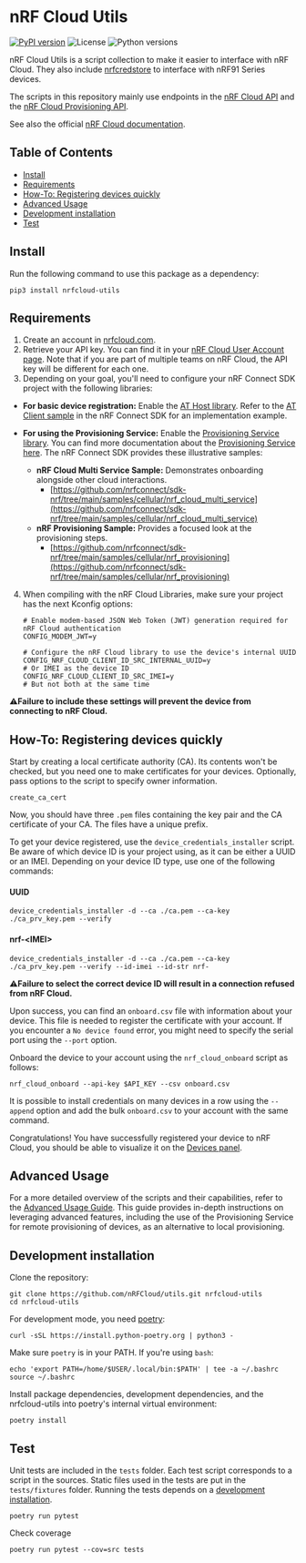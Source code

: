 # nRF Cloud Utils

[![PyPI version](https://img.shields.io/pypi/v/nrfcloud-utils)](https://pypi.org/project/nrfcloud-utils/)
![License](https://img.shields.io/pypi/l/nrfcloud-utils)
![Python versions](https://img.shields.io/pypi/pyversions/nrfcloud-utils)

nRF Cloud Utils is a script collection to make it easier to interface with nRF Cloud. They also include [nrfcredstore](https://github.com/NordicSemiconductor/nrfcredstore) to interface with nRF91 Series devices.

The scripts in this repository mainly use endpoints in the [nRF Cloud API](https://api.nrfcloud.com/v1) and the [nRF Cloud Provisioning API](https://api.provisioning.nrfcloud.com/v1/).

See also the official [nRF Cloud documentation](https://docs.nordicsemi.com/bundle/nrf-cloud/page/index.html).

## Table of Contents

* [Install](#install)
* [Requirements](#requirements)
* [How-To: Registering devices quickly](#how-to-registering-devices-quickly)
* [Advanced Usage](#advanced-usage)
* [Development installation](#development-installation)
* [Test](#test)

## Install

Run the following command to use this package as a dependency:

    pip3 install nrfcloud-utils

## Requirements

1. Create an account in [nrfcloud.com](https://nrfcloud.com).
2. Retrieve your API key. You can find it in your [nRF Cloud User Account page](https://nrfcloud.com/#/account). Note that if you are part of multiple teams on nRF Cloud, the API key will be different for each one.
3. Depending on your goal, you'll need to configure your nRF Connect SDK project with the following libraries:

* **For basic device registration:** Enable the [AT Host library](https://docs.nordicsemi.com/bundle/ncs-latest/page/nrf/libraries/modem/at_host.html). Refer to the [AT Client sample](https://docs.nordicsemi.com/bundle/ncs-latest/page/nrf/samples/cellular/at_client/README.html) in the nRF Connect SDK for an implementation example.

* **For using the Provisioning Service:** Enable the [Provisioning Service library](https://docs.nordicsemi.com/bundle/ncs-latest/page/nrf/libraries/networking/nrf_provisioning.html). You can find more documentation about the [Provisioning Service here](https://docs.nordicsemi.com/bundle/nrf-cloud/page/SecurityServices/ProvisioningService/ProvisioningOverview.html). The nRF Connect SDK provides these illustrative samples:

    * **nRF Cloud Multi Service Sample:** Demonstrates onboarding alongside other cloud interactions.
        * [https://github.com/nrfconnect/sdk-nrf/tree/main/samples/cellular/nrf_cloud_multi_service](https://github.com/nrfconnect/sdk-nrf/tree/main/samples/cellular/nrf_cloud_multi_service)
    * **nRF Provisioning Sample:** Provides a focused look at the provisioning steps.
        * [https://github.com/nrfconnect/sdk-nrf/tree/main/samples/cellular/nrf_provisioning](https://github.com/nrfconnect/sdk-nrf/tree/main/samples/cellular/nrf_provisioning)

4. When compiling with the nRF Cloud Libraries, make sure your project has the next Kconfig options:

    ```Kconfig
    # Enable modem-based JSON Web Token (JWT) generation required for nRF Cloud authentication
    CONFIG_MODEM_JWT=y

    # Configure the nRF Cloud library to use the device's internal UUID
    CONFIG_NRF_CLOUD_CLIENT_ID_SRC_INTERNAL_UUID=y
    # Or IMEI as the device ID
    CONFIG_NRF_CLOUD_CLIENT_ID_SRC_IMEI=y
    # But not both at the same time
    ```
:warning:**Failure to include these settings will prevent the device from connecting to nRF Cloud.**

## How-To: Registering devices quickly

Start by creating a local certificate authority (CA). Its contents won't be checked, but you need one to make certificates for your devices. Optionally, pass options to the script to specify owner information.

    create_ca_cert

Now, you should have three `.pem` files containing the key pair and the CA certificate of your CA. The files have a unique prefix.

To get your device registered, use the `device_credentials_installer` script. Be aware of which device ID is your project using, as it can be either a UUID or an IMEI. Depending on your device ID type, use one of the following commands:

#### UUID
```
device_credentials_installer -d --ca ./ca.pem --ca-key ./ca_prv_key.pem --verify
```

#### nrf-\<IMEI\>
```
device_credentials_installer -d --ca ./ca.pem --ca-key ./ca_prv_key.pem --verify --id-imei --id-str nrf-
```
:warning:**Failure to select the correct device ID will result in a connection refused from nRF Cloud.**

Upon success, you can find an `onboard.csv` file with information about your device. This file is needed to register the certificate with your account.
If you encounter a `No device found` error, you might need to specify the serial port using the `--port` option.

Onboard the device to your account using the `nrf_cloud_onboard` script as follows:

    nrf_cloud_onboard --api-key $API_KEY --csv onboard.csv

It is possible to install credentials on many devices in a row using the `--append` option and add the bulk `onboard.csv` to your account with the same command.

Congratulations! You have successfully registered your device to nRF Cloud, you should be able to visualize it on the [Devices panel](https://nrfcloud.com/#/devices).

## Advanced Usage

For a more detailed overview of the scripts and their capabilities, refer to the [Advanced Usage Guide](https://github.com/nRFCloud/utils/blob/main/ADVANCED.md). This guide provides in-depth instructions on leveraging advanced features, including the use of the Provisioning Service for remote provisioning of devices, as an alternative to local provisioning.

## Development installation

Clone the repository:

    git clone https://github.com/nRFCloud/utils.git nrfcloud-utils
    cd nrfcloud-utils

For development mode, you need [poetry](https://python-poetry.org/):

    curl -sSL https://install.python-poetry.org | python3 -

Make sure `poetry` is in your PATH. If you're using `bash`:

    echo 'export PATH=/home/$USER/.local/bin:$PATH' | tee -a ~/.bashrc
    source ~/.bashrc

Install package dependencies, development dependencies, and the nrfcloud-utils into poetry's internal virtual environment:

    poetry install

## Test

Unit tests are included in the `tests` folder. Each test script corresponds to a script in the sources.
Static files used in the tests are put in the `tests/fixtures` folder.
Running the tests depends on a [development installation](#development-installation).

    poetry run pytest

Check coverage

    poetry run pytest --cov=src tests
